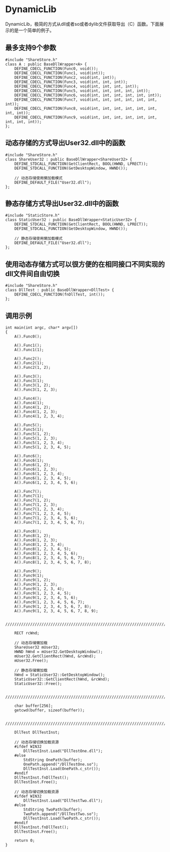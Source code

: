 # DynamicLib
DynamicLib，极简的方式从dll或者so或者dylib文件获取导出（C）函数。下面展示的是一个简单的例子。

## 最多支持9个参数

    #include "ShareStore.h"
    class A : public BaseDllWrapper<A> {
    	DEFINE_CDECL_FUNCTION(Func0, void());
    	DEFINE_CDECL_FUNCTION(Func1, void(int));
    	DEFINE_CDECL_FUNCTION(Func2, void(int, int));
    	DEFINE_CDECL_FUNCTION(Func3, void(int, int, int));
    	DEFINE_CDECL_FUNCTION(Func4, void(int, int, int, int));
    	DEFINE_CDECL_FUNCTION(Func5, void(int, int, int, int, int));
    	DEFINE_CDECL_FUNCTION(Func6, void(int, int, int, int, int, int));
    	DEFINE_CDECL_FUNCTION(Func7, void(int, int, int, int, int, int, int));
    	DEFINE_CDECL_FUNCTION(Func8, void(int, int, int, int, int, int, int, int));
    	DEFINE_CDECL_FUNCTION(Func9, void(int, int, int, int, int, int, int, int, int));
    };

## 动态存储的方式导出User32.dll中的函数

    #include "ShareStore.h"
    class ShareUser32 : public BaseDllWrapper<ShareUser32> {
    	DEFINE_STDCALL_FUNCTION(GetClientRect, BOOL(HWND, LPRECT));
    	DEFINE_STDCALL_FUNCTION(GetDesktopWindow, HWND());
    	
    	// 动态存储使用懒加载模式
    	DEFINE_DEFAULT_FILE("User32.dll");
    };

## 静态存储方式导出User32.dll中的函数

    #include "StaticStore.h"
    class StaticUser32 : public BaseDllWrapper<StaticUser32> {
    	DEFINE_STDCALL_FUNCTION(GetClientRect, BOOL(HWND, LPRECT));
    	DEFINE_STDCALL_FUNCTION(GetDesktopWindow, HWND());
    	
    	// 静态存储使用懒加载模式
    	DEFINE_DEFAULT_FILE("User32.dll");
    };

## 使用动态存储方式可以很方便的在相同接口不同实现的dll文件间自由切换

    #include "ShareStore.h"
    class DllTest : public BaseDllWrapper<DllTest> {
    	DEFINE_CDECL_FUNCTION(fnDllTest, int());
    };

## 调用示例

    int main(int argc, char* argv[])
    {
    	A().Func0();
    	
    	A().Func1();
    	A().Func1(1);
    	
    	A().Func2();
    	A().Func2(1);
    	A().Func2(1, 2);
    	
    	A().Func3();
    	A().Func3(1);
    	A().Func3(1, 2);
    	A().Func3(1, 2, 3);
    	
    	A().Func4();
    	A().Func4(1);
    	A().Func4(1, 2);
    	A().Func4(1, 2, 3);
    	A().Func4(1, 2, 3, 4);
    	
    	A().Func5();
    	A().Func5(1);
    	A().Func5(1, 2);
    	A().Func5(1, 2, 3);
    	A().Func5(1, 2, 3, 4);
    	A().Func5(1, 2, 3, 4, 5);
    	
    	A().Func6();
    	A().Func6(1);
    	A().Func6(1, 2);
    	A().Func6(1, 2, 3);
    	A().Func6(1, 2, 3, 4);
    	A().Func6(1, 2, 3, 4, 5);
    	A().Func6(1, 2, 3, 4, 5, 6);
    	
    	A().Func7();
    	A().Func7(1);
    	A().Func7(1, 2);
    	A().Func7(1, 2, 3);
    	A().Func7(1, 2, 3, 4);
    	A().Func7(1, 2, 3, 4, 5);
    	A().Func7(1, 2, 3, 4, 5, 6);
    	A().Func7(1, 2, 3, 4, 5, 6, 7);
    	
    	A().Func8();
    	A().Func8(1, 2);
    	A().Func8(1, 2, 3);
    	A().Func8(1, 2, 3, 4);
    	A().Func8(1, 2, 3, 4, 5);
    	A().Func8(1, 2, 3, 4, 5, 6);
    	A().Func8(1, 2, 3, 4, 5, 6, 7);
    	A().Func8(1, 2, 3, 4, 5, 6, 7, 8);
    	
    	A().Func9();
    	A().Func9(1);
    	A().Func9(1, 2);
    	A().Func9(1, 2, 3);
    	A().Func9(1, 2, 3, 4);
    	A().Func9(1, 2, 3, 4, 5);
    	A().Func9(1, 2, 3, 4, 5, 6);
    	A().Func9(1, 2, 3, 4, 5, 6, 7);
    	A().Func9(1, 2, 3, 4, 5, 6, 7, 8);
    	A().Func9(1, 2, 3, 4, 5, 6, 7, 8, 9);
    	
    	//////////////////////////////////////////////////////////////////////////
    				
    	RECT rcWnd;
    					
    	// 动态存储懒加载
    	ShareUser32 mUser32;
    	HWND hWnd = mUser32.GetDesktopWindow();
    	mUser32.GetClientRect(hWnd, &rcWnd);
    	mUser32.Free();
    					
    	// 静态存储懒加载
    	hWnd = StaticUser32::GetDesktopWindow();
    	StaticUser32::GetClientRect(hWnd, &rcWnd);
    	StaticUser32::Free();
    					
    	//////////////////////////////////////////////////////////////////////////
    	
    	char buffer[256];
    	getcwd(buffer, sizeof(buffer));
    	
    	//////////////////////////////////////////////////////////////////////////
    								
    	DllTest DllTestInst;
    					
    	// 动态存储切换加载资源
    	#ifdef WIN32
    	    DllTestInst.Load("DllTestOne.dll");
    	#else
        	StdString OnePath(buffer);
         	OnePath.append("/DllTestOne.so");
        	DllTestInst.Load(OnePath.c_str());
    	#endif
        DllTestInst.fnDllTest();
    	DllTestInst.Free();
    	
    	// 动态存储切换加载资源
    	#ifdef WIN32
    	    DllTestInst.Load("DllTestTwo.dll");
    	#else
    		StdString TwoPath(buffer);
    		TwoPath.append("/DllTestTwo.so");
    		DllTestInst.Load(TwoPath.c_str());
    	#endif
    	DllTestInst.fnDllTest();
    	DllTestInst.Free();
    		
        return 0;
    }
    														

